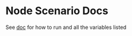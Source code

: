 # Node Scenario Docs

See [doc](https://github.com/redhat-chaos/krkn-hub/blob/main/docs/node-scenarios.md) for how to run and all the variables listed
